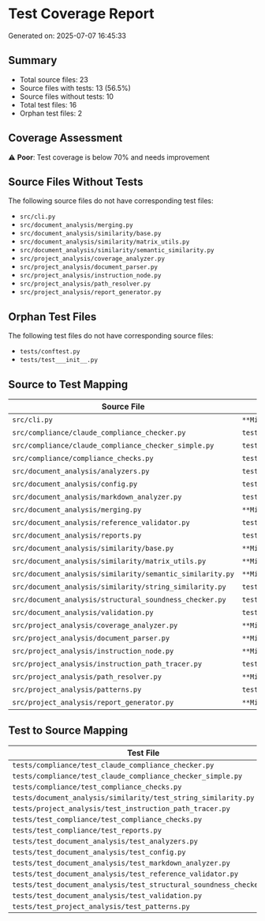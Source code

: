 # Test Coverage Report

Generated on: 2025-07-07 16:45:33

## Summary

- Total source files: 23
- Source files with tests: 13 (56.5%)
- Source files without tests: 10
- Total test files: 16
- Orphan test files: 2

## Coverage Assessment

⚠️ **Poor**: Test coverage is below 70% and needs improvement

## Source Files Without Tests

The following source files do not have corresponding test files:

- `src/cli.py`
- `src/document_analysis/merging.py`
- `src/document_analysis/similarity/base.py`
- `src/document_analysis/similarity/matrix_utils.py`
- `src/document_analysis/similarity/semantic_similarity.py`
- `src/project_analysis/coverage_analyzer.py`
- `src/project_analysis/document_parser.py`
- `src/project_analysis/instruction_node.py`
- `src/project_analysis/path_resolver.py`
- `src/project_analysis/report_generator.py`

## Orphan Test Files

The following test files do not have corresponding source files:

- `tests/conftest.py`
- `tests/test___init__.py`

## Source to Test Mapping

| Source File | Test File | Status |
|-------------|-----------|--------|
| `src/cli.py` | `**Missing**` | ❌ |
| `src/compliance/claude_compliance_checker.py` | `tests/compliance/test_claude_compliance_checker.py` | ✅ |
| `src/compliance/claude_compliance_checker_simple.py` | `tests/compliance/test_claude_compliance_checker_simple.py` | ✅ |
| `src/compliance/compliance_checks.py` | `tests/compliance/test_compliance_checks.py` | ✅ |
| `src/document_analysis/analyzers.py` | `tests/test_document_analysis/test_analyzers.py` | ✅ |
| `src/document_analysis/config.py` | `tests/test_document_analysis/test_config.py` | ✅ |
| `src/document_analysis/markdown_analyzer.py` | `tests/test_document_analysis/test_markdown_analyzer.py` | ✅ |
| `src/document_analysis/merging.py` | `**Missing**` | ❌ |
| `src/document_analysis/reference_validator.py` | `tests/test_document_analysis/test_reference_validator.py` | ✅ |
| `src/document_analysis/reports.py` | `tests/test_compliance/test_reports.py` | ✅ |
| `src/document_analysis/similarity/base.py` | `**Missing**` | ❌ |
| `src/document_analysis/similarity/matrix_utils.py` | `**Missing**` | ❌ |
| `src/document_analysis/similarity/semantic_similarity.py` | `**Missing**` | ❌ |
| `src/document_analysis/similarity/string_similarity.py` | `tests/document_analysis/similarity/test_string_similarity.py` | ✅ |
| `src/document_analysis/structural_soundness_checker.py` | `tests/test_document_analysis/test_structural_soundness_checker.py` | ✅ |
| `src/document_analysis/validation.py` | `tests/test_document_analysis/test_validation.py` | ✅ |
| `src/project_analysis/coverage_analyzer.py` | `**Missing**` | ❌ |
| `src/project_analysis/document_parser.py` | `**Missing**` | ❌ |
| `src/project_analysis/instruction_node.py` | `**Missing**` | ❌ |
| `src/project_analysis/instruction_path_tracer.py` | `tests/project_analysis/test_instruction_path_tracer.py` | ✅ |
| `src/project_analysis/path_resolver.py` | `**Missing**` | ❌ |
| `src/project_analysis/patterns.py` | `tests/test_project_analysis/test_patterns.py` | ✅ |
| `src/project_analysis/report_generator.py` | `**Missing**` | ❌ |

## Test to Source Mapping

| Test File | Source File |
|-----------|-------------|
| `tests/compliance/test_claude_compliance_checker.py` | `src/compliance/claude_compliance_checker.py` |
| `tests/compliance/test_claude_compliance_checker_simple.py` | `src/compliance/claude_compliance_checker_simple.py` |
| `tests/compliance/test_compliance_checks.py` | `src/compliance/compliance_checks.py` |
| `tests/document_analysis/similarity/test_string_similarity.py` | `src/document_analysis/similarity/string_similarity.py` |
| `tests/project_analysis/test_instruction_path_tracer.py` | `src/project_analysis/instruction_path_tracer.py` |
| `tests/test_compliance/test_compliance_checks.py` | `src/compliance/compliance_checks.py` |
| `tests/test_compliance/test_reports.py` | `src/document_analysis/reports.py` |
| `tests/test_document_analysis/test_analyzers.py` | `src/document_analysis/analyzers.py` |
| `tests/test_document_analysis/test_config.py` | `src/document_analysis/config.py` |
| `tests/test_document_analysis/test_markdown_analyzer.py` | `src/document_analysis/markdown_analyzer.py` |
| `tests/test_document_analysis/test_reference_validator.py` | `src/document_analysis/reference_validator.py` |
| `tests/test_document_analysis/test_structural_soundness_checker.py` | `src/document_analysis/structural_soundness_checker.py` |
| `tests/test_document_analysis/test_validation.py` | `src/document_analysis/validation.py` |
| `tests/test_project_analysis/test_patterns.py` | `src/project_analysis/patterns.py` |
